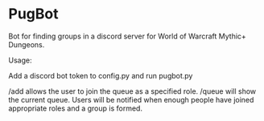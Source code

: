 # PugBot

Bot for finding groups in a discord server for World of Warcraft Mythic+ Dungeons.

Usage:

Add a discord bot token to config.py and run pugbot.py

/add allows the user to join the queue as a specified role.
/queue will show the current queue.
Users will be notified when enough people have joined appropriate roles and a group is formed.
